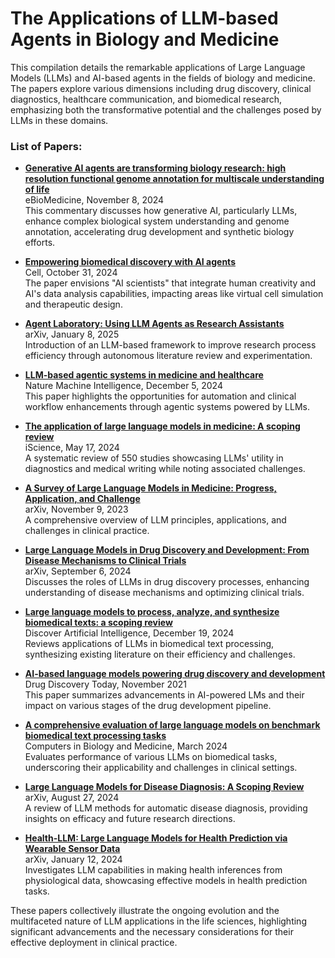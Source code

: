 # The Applications of LLM-based Agents in Biology and Medicine

This compilation details the remarkable applications of Large Language Models (LLMs) and AI-based agents in the fields of biology and medicine. The papers explore various dimensions including drug discovery, clinical diagnostics, healthcare communication, and biomedical research, emphasizing both the transformative potential and the challenges posed by LLMs in these domains.

### List of Papers:

- **[Generative AI agents are transforming biology research: high resolution functional genome annotation for multiscale understanding of life](https://www.thelancet.com/journals/ebiom/article/PIIS2352-3964(24)00482-1/fulltext)**  
  eBioMedicine, November 8, 2024  
  This commentary discusses how generative AI, particularly LLMs, enhance complex biological system understanding and genome annotation, accelerating drug development and synthetic biology efforts.

- **[Empowering biomedical discovery with AI agents](https://www.sciencedirect.com/science/article/pii/S0092867424010705)**  
  Cell, October 31, 2024  
  The paper envisions "AI scientists" that integrate human creativity and AI's data analysis capabilities, impacting areas like virtual cell simulation and therapeutic design.

- **[Agent Laboratory: Using LLM Agents as Research Assistants](https://arxiv.org/abs/2501.04227)**  
  arXiv, January 8, 2025  
  Introduction of an LLM-based framework to improve research process efficiency through autonomous literature review and experimentation.

- **[LLM-based agentic systems in medicine and healthcare](https://doi.org/10.1038/s42256-024-00944-1)**  
  Nature Machine Intelligence, December 5, 2024  
  This paper highlights the opportunities for automation and clinical workflow enhancements through agentic systems powered by LLMs.

- **[The application of large language models in medicine: A scoping review](https://www.sciencedirect.com/science/article/pii/S2589004224009350)**  
  iScience, May 17, 2024  
  A systematic review of 550 studies showcasing LLMs' utility in diagnostics and medical writing while noting associated challenges.

- **[A Survey of Large Language Models in Medicine: Progress, Application, and Challenge](https://arxiv.org/abs/2311.05112)**  
  arXiv, November 9, 2023  
  A comprehensive overview of LLM principles, applications, and challenges in clinical practice.

- **[Large Language Models in Drug Discovery and Development: From Disease Mechanisms to Clinical Trials](https://arxiv.org/abs/2409.04481)**  
  arXiv, September 6, 2024  
  Discusses the roles of LLMs in drug discovery processes, enhancing understanding of disease mechanisms and optimizing clinical trials.

- **[Large language models to process, analyze, and synthesize biomedical texts: a scoping review](https://link.springer.com/article/10.1007/s44163-024-00197-2)**  
  Discover Artificial Intelligence, December 19, 2024  
  Reviews applications of LLMs in biomedical text processing, synthesizing existing literature on their efficiency and challenges.

- **[AI-based language models powering drug discovery and development](https://www.sciencedirect.com/science/article/pii/S1359644621002816)**  
  Drug Discovery Today, November 2021  
  This paper summarizes advancements in AI-powered LMs and their impact on various stages of the drug development pipeline.

- **[A comprehensive evaluation of large language models on benchmark biomedical text processing tasks](https://www.sciencedirect.com/science/article/pii/S0010482524002737)**  
  Computers in Biology and Medicine, March 2024  
  Evaluates performance of various LLMs on biomedical tasks, underscoring their applicability and challenges in clinical settings.

- **[Large Language Models for Disease Diagnosis: A Scoping Review](https://arxiv.org/abs/2409.00097)**  
  arXiv, August 27, 2024  
  A review of LLM methods for automatic disease diagnosis, providing insights on efficacy and future research directions.

- **[Health-LLM: Large Language Models for Health Prediction via Wearable Sensor Data](https://arxiv.org/abs/2401.06866)**  
  arXiv, January 12, 2024  
  Investigates LLM capabilities in making health inferences from physiological data, showcasing effective models in health prediction tasks.

These papers collectively illustrate the ongoing evolution and the multifaceted nature of LLM applications in the life sciences, highlighting significant advancements and the necessary considerations for their effective deployment in clinical practice.